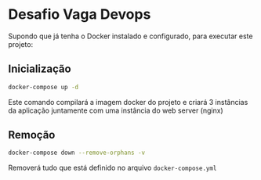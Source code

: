 Desafio Vaga Devops
===================

Supondo que já tenha o Docker instalado e configurado, para executar este projeto:

## Inicialização

```bash
docker-compose up -d
```

Este comando compilará a imagem docker do projeto e criará 3 instâncias da aplicação
juntamente com uma instância do web server (nginx)

## Remoção

```bash
docker-compose down --remove-orphans -v
```

Removerá tudo que está definido no arquivo `docker-compose.yml`
